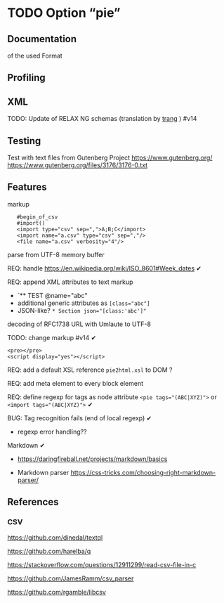
# TODO Option “pie”

## Documentation

of the used Format

## Profiling

## XML

TODO: Update of RELAX NG schemas (translation by [trang](http://www.thaiopensource.com/relaxng/trang-manual.html) ) #v14

## Testing

Test with text files from Gutenberg Project <https://www.gutenberg.org/>
        <https://www.gutenberg.org/files/3176/3176-0.txt>

## Features

markup

       #begin_of_csv
       #import()
       <import type="csv" sep=",">A;B;C</import>
       <import name="a.csv" type="csv" sep=","/>
       <file name="a.csv" verbosity="4"/>

parse from UTF-8 memory buffer

REQ: handle https://en.wikipedia.org/wiki/ISO_8601#Week_dates ✔ 

REQ: append XML attributes to text markup
- `** TEST @name="abc"
- additional generic attributes as `[class="abc"]`
- JSON-like? `* Section json="[class:'abc']"`

decoding of RFC1738 URL with Umlaute to UTF-8

TODO: change markup #v14 ✔

    <pre></pre>
    <script display="yes"></script>

REQ: add a default XSL reference `pie2html.xsl` to DOM ?

REQ: add meta element to every block element

REQ: define regexp for tags as node attribute `<pie tags="(ABC|XYZ)">` or  `<import tags="(ABC|XYZ)">` ✔ 

BUG: Tag recognition fails (end of local regexp) ✔

- regexp error handling??

Markdown ✔

- <https://daringfireball.net/projects/markdown/basics>

- Markdown parser <https://css-tricks.com/choosing-right-markdown-parser/>

## References

### CSV

<https://github.com/dinedal/textql>

https://github.com/harelba/q

<https://stackoverflow.com/questions/12911299/read-csv-file-in-c>

<https://github.com/JamesRamm/csv_parser>

<https://github.com/rgamble/libcsv>


